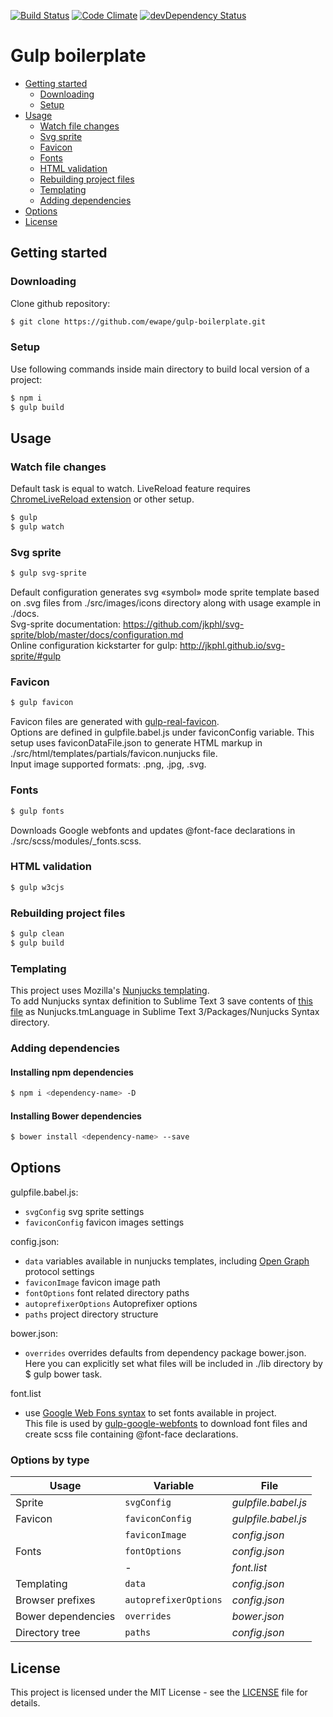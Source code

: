 [![Build Status](https://travis-ci.org/ewape/gulp-boilerplate.svg?branch=nunjucks)](https://travis-ci.org/ewape/gulp-boilerplate)
[![Code Climate](https://codeclimate.com/github/ewape/gulp-boilerplate/badges/gpa.svg)](https://codeclimate.com/github/ewape/gulp-boilerplate)
[![devDependency Status](https://img.shields.io/david/dev/ewape/gulp-boilerplate.svg)](https://david-dm.org/ewape/gulp-boilerplate?type=dev)

# Gulp boilerplate

  - [Getting started](#getting-started)
    - [Downloading](#downloading)
    - [Setup](#setup)
  - [Usage](#usage)
    - [Watch file changes](#watch-file-changes)
    - [Svg sprite](#svg-sprite)
    - [Favicon](#favicon)
    - [Fonts](#fonts)
    - [HTML validation](#html-validation)
    - [Rebuilding project files](#rebuilding-project-files)
    - [Templating](#templating)
    - [Adding dependencies](#adding-dependencies)
  - [Options](#options)
  - [License](#license)


## Getting started

### Downloading
Clone github repository:
```sh
$ git clone https://github.com/ewape/gulp-boilerplate.git
```

### Setup
Use following commands inside main directory to build local version of a project:
```sh
$ npm i
$ gulp build
```

## Usage

### Watch file changes
Default task is equal to watch.
LiveReload feature requires <a href="https://chrome.google.com/webstore/detail/livereload/jnihajbhpnppcggbcgedagnkighmdlei" target="_blank">ChromeLiveReload extension</a> or other setup.
```sh
$ gulp
$ gulp watch
```

### Svg sprite
```sh
$ gulp svg-sprite
```
Default configuration generates svg «symbol» mode sprite template based on .svg files from ./src/images/icons directory along with usage example in ./docs.  
Svg-sprite documentation: https://github.com/jkphl/svg-sprite/blob/master/docs/configuration.md  
Online configuration kickstarter for gulp: http://jkphl.github.io/svg-sprite/#gulp  


### Favicon
```sh
$ gulp favicon
```
Favicon files are generated with [gulp-real-favicon](https://github.com/RealFaviconGenerator/gulp-real-favicon).  
Options are defined in gulpfile.babel.js under faviconConfig variable. This setup uses faviconDataFile.json to generate HTML markup in ./src/html/templates/partials/favicon.nunjucks file.  
Input image supported formats: .png, .jpg, .svg.

### Fonts
```sh
$ gulp fonts
```
Downloads Google webfonts and updates @font-face declarations in ./src/scss/modules/_fonts.scss.

### HTML validation
```sh
$ gulp w3cjs
```

### Rebuilding project files
```sh
$ gulp clean
$ gulp build
```

### Templating
This project uses Mozilla's [Nunjucks templating](https://mozilla.github.io/nunjucks/templating.html).  
To add Nunjucks syntax definition to Sublime Text 3 save contents of [this file](https://raw.githubusercontent.com/mogga/sublime-nunjucks/master/Nunjucks.tmLanguage) as Nunjucks.tmLanguage in Sublime Text 3/Packages/Nunjucks Syntax directory.

### Adding dependencies

#### Installing npm dependencies
```sh
$ npm i <dependency-name> -D
```
#### Installing Bower dependencies
```sh
$ bower install <dependency-name> --save
```


## Options


gulpfile.babel.js:
- `svgConfig` svg sprite settings
- `faviconConfig` favicon images settings

config.json: 
- `data` variables available in nunjucks templates, including [Open Graph](http://ogp.me/) protocol settings
- `faviconImage` favicon image path
- `fontOptions` font related directory paths
- `autoprefixerOptions` Autoprefixer options
- `paths` project directory structure

bower.json:
- `overrides` overrides defaults from dependency package bower.json. Here you can explicitly set what files will be included in ./lib directory by $ gulp bower task.

font.list
- use [Google Web Fons syntax](https://developers.google.com/fonts/docs/getting_started#specifying_font_families_and_styles_in_a_stylesheet_url) to set fonts available in project.  
This file is used by [gulp-google-webfonts](https://github.com/battlesnake/gulp-google-webfonts) to download font files and create scss file containing @font-face declarations.


### Options by type

Usage			  | Variable			| File		
---			  | ---				| ---			
Sprite		  	  | `svgConfig`	    		| *gulpfile.babel.js*		
Favicon		    	  | `faviconConfig`		| *gulpfile.babel.js*	
&nbsp;      		  | `faviconImage`  		| *config.json*	
Fonts       		  | `fontOptions`		| *config.json*
&nbsp;       		  |  - 		    		| *font.list*	
Templating   		  | `data`			| *config.json*	
Browser prefixes   	  | `autoprefixerOptions`	| *config.json*
Bower dependencies 	  | `overrides`			| *bower.json*
Directory tree    	  | `paths`			| *config.json*		

## License
This project is licensed under the MIT License - see the [LICENSE](https://github.com/ewape/gulp-boilerplate/blob/master/LICENSE.md) file for details.

